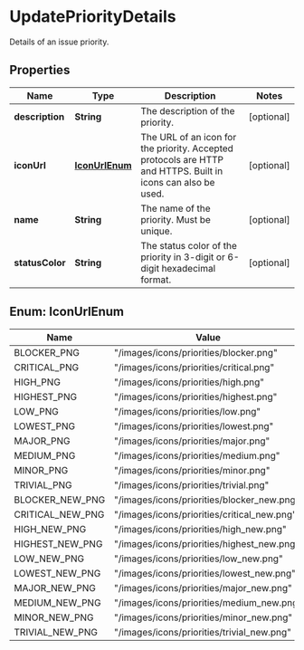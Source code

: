 

# UpdatePriorityDetails

Details of an issue priority.

## Properties

| Name | Type | Description | Notes |
|------------ | ------------- | ------------- | -------------|
|**description** | **String** | The description of the priority. |  [optional] |
|**iconUrl** | [**IconUrlEnum**](#IconUrlEnum) | The URL of an icon for the priority. Accepted protocols are HTTP and HTTPS. Built in icons can also be used. |  [optional] |
|**name** | **String** | The name of the priority. Must be unique. |  [optional] |
|**statusColor** | **String** | The status color of the priority in 3-digit or 6-digit hexadecimal format. |  [optional] |



## Enum: IconUrlEnum

| Name | Value |
|---- | -----|
| BLOCKER_PNG | &quot;/images/icons/priorities/blocker.png&quot; |
| CRITICAL_PNG | &quot;/images/icons/priorities/critical.png&quot; |
| HIGH_PNG | &quot;/images/icons/priorities/high.png&quot; |
| HIGHEST_PNG | &quot;/images/icons/priorities/highest.png&quot; |
| LOW_PNG | &quot;/images/icons/priorities/low.png&quot; |
| LOWEST_PNG | &quot;/images/icons/priorities/lowest.png&quot; |
| MAJOR_PNG | &quot;/images/icons/priorities/major.png&quot; |
| MEDIUM_PNG | &quot;/images/icons/priorities/medium.png&quot; |
| MINOR_PNG | &quot;/images/icons/priorities/minor.png&quot; |
| TRIVIAL_PNG | &quot;/images/icons/priorities/trivial.png&quot; |
| BLOCKER_NEW_PNG | &quot;/images/icons/priorities/blocker_new.png&quot; |
| CRITICAL_NEW_PNG | &quot;/images/icons/priorities/critical_new.png&quot; |
| HIGH_NEW_PNG | &quot;/images/icons/priorities/high_new.png&quot; |
| HIGHEST_NEW_PNG | &quot;/images/icons/priorities/highest_new.png&quot; |
| LOW_NEW_PNG | &quot;/images/icons/priorities/low_new.png&quot; |
| LOWEST_NEW_PNG | &quot;/images/icons/priorities/lowest_new.png&quot; |
| MAJOR_NEW_PNG | &quot;/images/icons/priorities/major_new.png&quot; |
| MEDIUM_NEW_PNG | &quot;/images/icons/priorities/medium_new.png&quot; |
| MINOR_NEW_PNG | &quot;/images/icons/priorities/minor_new.png&quot; |
| TRIVIAL_NEW_PNG | &quot;/images/icons/priorities/trivial_new.png&quot; |



